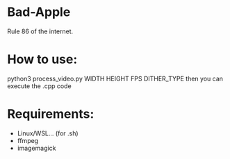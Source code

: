 # Bad-Apple
Rule 86 of the internet.

# How to use:
python3 process_video.py WIDTH HEIGHT FPS DITHER_TYPE
then you can execute the .cpp code

# Requirements:
- Linux/WSL... (for .sh)
- ffmpeg
- imagemagick
